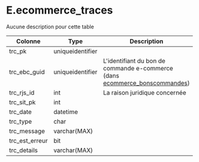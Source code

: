 # E.ecommerce_traces

Aucune description pour cette table

Colonne|Type|Description
---|---|---
trc_pk|uniqueidentifier|
trc_ebc_guid|uniqueidentifier|L'identifiant du bon de commande e-commerce (dans [ecommerce_bonscommandes](generated_ecommerce_bonscommandes.md)) 
trc_rjs_id|int|La raison juridique concernée 
trc_sit_pk|int|
trc_date|datetime|
trc_type|char|
trc_message|varchar(MAX)|
trc_est_erreur|bit|
trc_details|varchar(MAX)|
